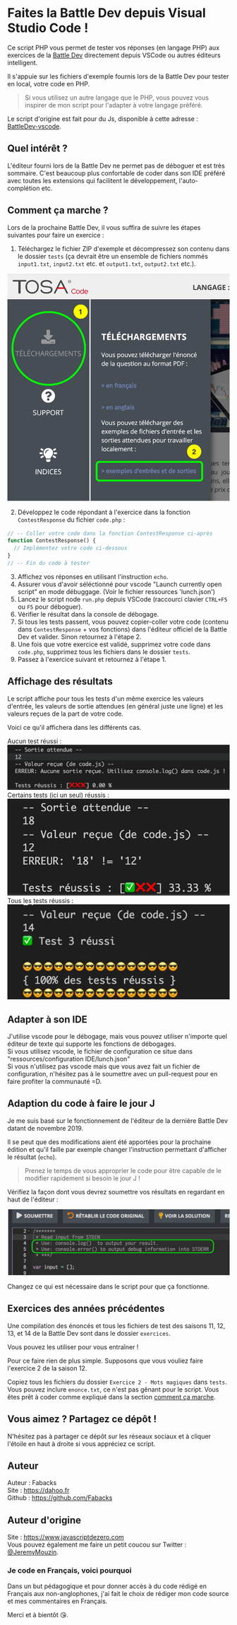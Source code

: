 # Faites la Battle Dev depuis Visual Studio Code !

Ce script PHP vous permet de tester vos réponses (en langage PHP) aux exercices de la [Battle Dev](https://battledev.blogdumoderateur.com/) directement depuis VSCode ou autres éditeurs intelligent.

Il s'appuie sur les fichiers d'exemple fournis lors de la Battle Dev pour tester en local, votre code en PHP.

> Si vous utilisez un autre langage que le PHP, vous pouvez vous inspirer de mon script pour l'adapter à votre langage préféré.

Le script d'origine est fait pour du Js, disponible à cette adresse : [BattleDev-vscode](https://github.com/javascriptdezero/BattleDev-vscode).

## Quel intérêt ?

L'éditeur fourni lors de la Battle Dev ne permet pas de déboguer et est très sommaire. C'est beaucoup plus confortable de coder dans son IDE préféré avec toutes les extensions qui facilitent le développement, l'auto-complétion etc.

## Comment ça marche ?

Lors de la prochaine Battle Dev, il vous suffira de suivre les étapes suivantes pour faire un exercice :

1. Téléchargez le fichier ZIP d'exemple et décompressez son contenu dans le dossier `tests` (ça devrait être un ensemble de fichiers nommés `input1.txt`, `input2.txt` etc. et `output1.txt`, `output2.txt` etc.).

![Lien pour télécharger les fichiers exemple](./ressources/images/fichiers-exemple.jpg)

2. Développez le code répondant à l'exercice dans la fonction `ContestResponse` du fichier `code.php` :

```php
// -- Coller votre code dans la fonction ContestResponse ci-après
function ContestResponse() {
  // Implémentez votre code ci-dessous
}
// -- Fin du code à tester
```

3. Affichez vos réponses en utilisant l'instruction `echo`.
4. Assurer vous d'avoir séléctionné pour vscode "Launch currently open script" en mode débuggage. (Voir le fichier ressources 'lunch.json')
5. Lancez le script node `run.php` depuis VSCode (raccourci clavier `CTRL+F5` ou `F5` pour déboguer).
6. Vérifier le résultat dans la console de débogage.
7. Si tous les tests passent, vous pouvez copier-coller votre code (contenu dans `ContestResponse` + vos fonctions) dans l'éditeur officiel de la Battle Dev et valider. Sinon retournez à l'étape 2.
8. Une fois que votre exercice est validé, supprimez votre code dans `code.php`, supprimez tous les fichiers dans le dossier `tests`.
9. Passez à l'exercice suivant et retournez à l'étape 1.

## Affichage des résultats

Le script affiche pour tous les tests d'un même exercice les valeurs d'entrée, les valeurs de sortie attendues (en général juste une ligne) et les valeurs reçues de la part de votre code.

Voici ce qu'il affichera dans les différents cas.

Aucun test réussi : ![Aucun test réussi](./ressources/images/zero.jpg)
Certains tests (ici un seul) réussis : ![Aucun test réussi](./ressources/images/un.jpg)
Tous les tests réussis : ![Aucun test réussi](./ressources/images/tout.jpg)

## Adapter à son IDE
J'utilise vscode pour le débogage, mais vous pouvez utiliser n'importe quel éditeur de texte qui supporte les fonctions de débogages. <br />
Si vous utilisez vscode, le fichier de configuration ce situe dans "ressources/configuration IDE/lunch.json" <br />
Si vous n'utilisez pas vscode mais que vous avez fait un fichier de configuration, n'hésitez  pas à le soumettre  avec un pull-request pour en faire profiter la communauté =D.



## Adaption du code à faire le jour J

Je me suis basé sur le fonctionnement de l'éditeur de la dernière Battle Dev datant de novembre 2019.

Il se peut que des modifications aient été apportées pour la prochaine édition et qu'il faille par exemple changer l'instruction permettant d'afficher le résultat (`echo`).

> Prenez le temps de vous approprier le code pour être capable de le modifier rapidement si besoin le jour J !

Vérifiez la façon dont vous devrez soumettre vos résultats en regardant en haut de l'éditeur :

![Instructions de soumission du résultat](./ressources/images/instructions.jpg)

Changez ce qui est nécessaire dans le script pour que ça fonctionne.

## Exercices des années précédentes

Une compilation des énoncés et tous les fichiers de test des saisons 11, 12, 13, et 14 de la Battle Dev sont dans le dossier `exercices`.

Vous pouvez les utiliser pour vous entraîner !

Pour ce faire rien de plus simple. Supposons que vous vouliez faire l'exercice 2 de la saison 12.

Copiez tous les fichiers du dossier `Exercice 2 - Mots magiques` dans `tests`. Vous pouvez inclure `enonce.txt`, ce n'est pas gênant pour le script. Vous êtes prêt à coder comme expliqué dans la section [comment ça marche](#comment-ça-marche-).

## Vous aimez ? Partagez ce dépôt !

N'hésitez pas à partager ce dépôt sur les réseaux sociaux et à cliquer l'étoile en haut à droite si vous appréciez ce script.

## Auteur
Auteur : Fabacks <br />
Site : https://dahoo.fr <br />
Github : https://github.com/Fabacks


## Auteur d'origine

Site : https://www.javascriptdezero.com <br />
Vous pouvez également me faire un petit coucou sur Twitter : [@JeremyMouzin](https://twitter.com/jeremymouzin).

### Je code en Français, voici pourquoi

Dans un but pédagogique et pour donner accès à du code rédigé en Français aux non-anglophones, j'ai fait le choix de rédiger mon code source et mes commentaires en Français.

Merci et à bientôt 😘.